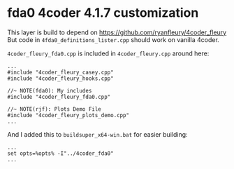 # fda0 4coder 4.1.7 customization
This layer is build to depend on https://github.com/ryanfleury/4coder_fleury
But code in ```4fda0_definitions_lister.cpp``` should work on vanilla 4coder.




```4coder_fleury_fda0.cpp``` is included in ```4coder_fleury.cpp``` around here:
```
...
#include "4coder_fleury_casey.cpp"
#include "4coder_fleury_hooks.cpp"

//~ NOTE(fda0): My includes
#include "4coder_fleury_fda0.cpp"

//~ NOTE(rjf): Plots Demo File
#include "4coder_fleury_plots_demo.cpp"
...
```



And I added this to ```buildsuper_x64-win.bat``` for easier building:
```
...
set opts=%opts% -I"../4coder_fda0"
...
```
